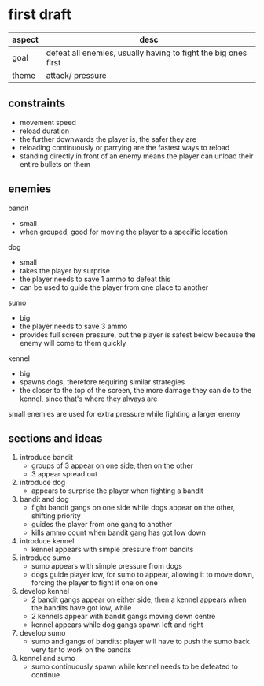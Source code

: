 # first draft
| aspect | desc                                                           |
| ------ | -------------------------------------------------------------- |
| goal   | defeat all enemies, usually having to fight the big ones first |
| theme  | attack/ pressure                                               |
## constraints
- movement speed
- reload duration
- the further downwards the player is, the safer they are
- reloading continuously or parrying are the fastest ways to reload
- standing directly in front of an enemy means the player can unload their entire bullets on them
## enemies
bandit
- small
- when grouped, good for moving the player to a specific location

dog
- small
- takes the player by surprise
- the player needs to save 1 ammo to defeat this
- can be used to guide the player from one place to another

sumo
- big
- the player needs to save 3 ammo
- provides full screen pressure, but the player is safest below because the enemy will come to them quickly

kennel
- big
- spawns dogs, therefore requiring similar strategies
- the closer to the top of the screen, the more damage they can do to the kennel, since that's where they always are

small enemies are used for extra pressure while fighting a larger enemy
## sections and ideas
1. introduce bandit
	- groups of 3 appear on one side, then on the other
	- 3 appear spread out
2. introduce dog
	- appears to surprise the player when fighting a bandit
3. bandit and dog
	- fight bandit gangs on one side while dogs appear on the other, shifting priority
	- guides the player from one gang to another
	- kills ammo count when bandit gang has got low down 
4. introduce kennel
	- kennel appears with simple pressure from bandits
5. introduce sumo
	- sumo appears with simple pressure from dogs
	- dogs guide player low, for sumo to appear, allowing it to move down, forcing the player to fight it one on one
6. develop kennel
	- 2 bandit gangs appear on either side, then a kennel appears when the bandits have got low, while
	- 2 kennels appear with bandit gangs moving down centre
	- kennel appears while dog gangs spawn left and right
7. develop sumo
	- sumo and gangs of bandits: player will have to push the sumo back very far to work on the bandits
8. kennel and sumo
	- sumo continuously spawn while kennel needs to be defeated to continue